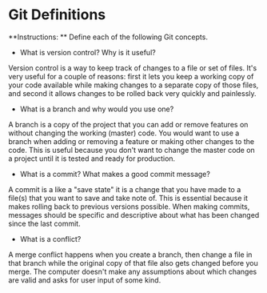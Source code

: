 # Git Definitions

**Instructions: ** Define each of the following Git concepts.

* What is version control?  Why is it useful?

Version control is a way to keep track of changes to a file or set of files. It's very useful for a couple of reasons: first it lets you keep a working copy of your code available while making changes to a separate copy of those files, and second it allows changes to be rolled back very quickly and painlessly.

* What is a branch and why would you use one?

A branch is a copy of the project that you can add or remove features on without changing the working (master) code. You would want to use a branch when adding or removing a feature or making other changes to the code. This is useful because you don't want to change the master code on a project until it is tested and ready for production.

* What is a commit? What makes a good commit message?

A commit is a like a "save state" it is a change that you have made to a file(s) that you want to save and take note of. This is essential because it makes rolling back to previous versions possible. When making commits, messages should be specific and descriptive about what has been changed since the last commit.

* What is a conflict?

A merge conflict happens when you create a branch, then change a file in that branch while the original copy of that file also gets changed before you merge. The computer doesn't make any assumptions about which changes are valid and asks for user input of some kind.